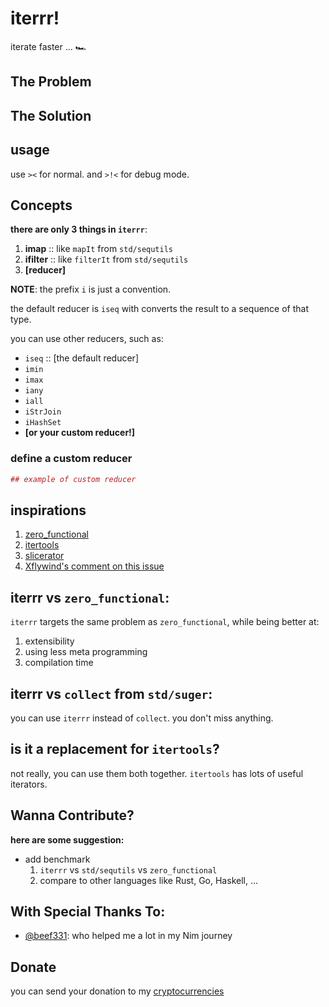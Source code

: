 # iterrr!
iterate faster ... 🏎️

## The Problem


## The Solution

## usage
use `><` for normal.
and `>!<` for debug mode.

## Concepts

**there are only 3 things in `iterrr`**:
1. **imap** :: like `mapIt` from `std/sequtils`
2. **ifilter** :: like `filterIt` from `std/sequtils`
3. **[reducer]**

**NOTE**: the prefix `i` is just a convention.

the default reducer is `iseq` with converts the result to a sequence of that type.

you can use other reducers, such as:
* `iseq` :: [the default reducer]
* `imin`
* `imax`
* `iany`
* `iall`
* `iStrJoin`
* `iHashSet`
* **[or your custom reducer!]**

### define a custom reducer
```nim
## example of custom reducer
```

## inspirations
1. [zero_functional](https://github.com/zero-functional/zero-functional)
2. [itertools](https://github.com/narimiran/itertools)
3. [slicerator](https://github.com/beef331/slicerator)
4. [Xflywind's comment on this issue](https://github.com/nim-lang/Nim/issues/18405#issuecomment-888391521)

## **iterrr** vs `zero_functional`:
`iterrr` targets the same problem as `zero_functional`, 
while being better at:
  1. extensibility
  2. using less meta programming
  3. compilation time

## **iterrr** vs `collect` from `std/suger`:
you can use `iterrr` instead of `collect`. 
you don't miss anything.

## is it a replacement for `itertools`?
not really, you can use them both together.
`itertools` has lots of useful iterators.

## Wanna Contribute?
**here are some suggestion:**

* add benchmark 
  1. `iterrr` vs `std/sequtils` vs `zero_functional`
  2. compare to other languages like Rust, Go, Haskell, ...


## With Special Thanks To:
* [@beef331](https://github.com/beef331): who helped me a lot in my Nim journey

## Donate
you can send your donation to my [cryptocurrencies](https://github.com/hamidb80/hamidb80/#cryptocurrencies)